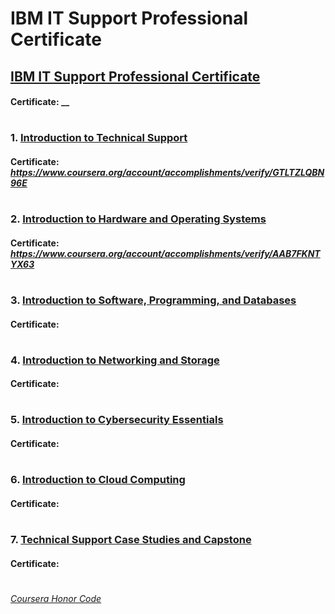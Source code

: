 # IBM IT Support Professional Certificate

## [IBM IT Support Professional Certificate](https://www.coursera.org/professional-certificates/ibm-technical-support)
####    **Certificate:** __
#

### 1. [Introduction to Technical Support](https://www.coursera.org/learn/introduction-to-technical-support?specialization=ibm-technical-support)

####    **Certificate:** _https://www.coursera.org/account/accomplishments/verify/GTLTZLQBN96E_
#

### 2. [Introduction to Hardware and Operating Systems](https://www.coursera.org/learn/introduction-to-hardware-and-operating-systems?specialization=ibm-technical-support)

####    **Certificate:** _https://www.coursera.org/account/accomplishments/verify/AAB7FKNTYX63_
#

### 3. [Introduction to Software, Programming, and Databases](https://www.coursera.org/learn/introduction-software-programming-and-databases?specialization=ibm-technical-support)

####    **Certificate:**
#

### 4. [Introduction to Networking and Storage](https://www.coursera.org/learn/introduction-to-networking-and-storage?specialization=ibm-technical-support)

####    **Certificate:**
#

### 5. [Introduction to Cybersecurity Essentials](https://www.coursera.org/learn/introduction-to-cybersecurity-essentials?specialization=ibm-technical-support)

####    **Certificate:**
#

### 6. [Introduction to Cloud Computing](https://www.coursera.org/learn/introduction-to-cloud?specialization=ibm-technical-support)

####    **Certificate:**
#

### 7. [Technical Support Case Studies and Capstone](https://www.coursera.org/learn/technical-support-case-studies?specialization=ibm-technical-support)

####    **Certificate:**
#

[*Coursera Honor Code*](https://www.coursera.support/s/article/209818863-Coursera-Honor-Code?language=en_US)
